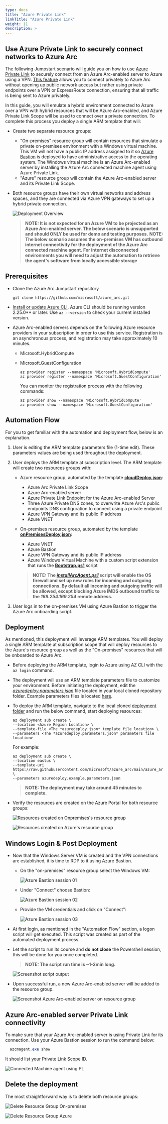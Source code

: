```yaml
---
type: docs
title: "Azure Private Link"
linkTitle: "Azure Private Link"
weight: 11
description: >
---
```


## Use Azure Private Link to securely connect networks to Azure Arc

The following Jumpstart scenario will guide you on how to use [Azure Private Link](https://docs.microsoft.com/azure/private-link/private-link-overview) to securely connect from an Azure Arc-enabled server to Azure using a VPN. [This feature](https://docs.microsoft.com/azure/azure-arc/servers/private-link-security) allows you to connect privately to Azure Arc without opening up public network access but rather using private endpoints over a VPN or ExpressRoute connection, ensuring that all traffic is being sent to Azure privately.

In this guide, you will emulate a hybrid environment connected to Azure over a VPN with hybrid resources that will be Azure Arc-enabled, and Azure Private Link Scope will be used to connect over a private connection. To complete this process you deploy a single ARM template that will:

- Create two separate resource groups:

  - "On-premises" resource group will contain resources that simulate a private on-premises environment with a Windows virtual machine. This VM will not have a public IP address assigned to it so [Azure Bastion](https://docs.microsoft.com/azure/bastion/bastion-overview) is deployed to have administrative access to the operating system. The Windows virtual machine is an Azure Arc-enabled server by installing the Azure Arc connected machine agent using Azure Private Link.
  - "Azure" resource group will contain the Azure Arc-enabled server and its Private Link Scope.

- Both resource groups have their own virtual networks and address spaces, and they are connected via Azure VPN gateways to set up a hybrid private connection.

  ![Deployment Overview](./01.png)

  > **NOTE: It is not expected for an Azure VM to be projected as an Azure Arc-enabled server. The below scenario is unsupported and should ONLY be used for demo and testing purposes.**
  > **NOTE: The below scenario assumes the on-premises VM has outbound internet connectivity for the deployment of the Azure Arc connected machine agent. For internet disconnected environments you will need to adjust the automation to retrieve the agent's software from locally accessible storage**

## Prerequisites

- Clone the Azure Arc Jumpstart repository

    ```shell
    git clone https://github.com/microsoft/azure_arc.git
    ```

- [Install or update Azure CLI](https://docs.microsoft.com/cli/azure/install-azure-cli?view=azure-cli-latest). Azure CLI should be running version 2.25.0** or later. Use ```az --version``` to check your current installed version.

- Azure Arc-enabled servers depends on the following Azure resource providers in your subscription in order to use this service. Registration is an asynchronous process, and registration may take approximately 10 minutes.

  - Microsoft.HybridCompute
  - Microsoft.GuestConfiguration

      ```shell
      az provider register --namespace 'Microsoft.HybridCompute'
      az provider register --namespace 'Microsoft.GuestConfiguration'
      ```

      You can monitor the registration process with the following commands:

      ```shell
      az provider show --namespace 'Microsoft.HybridCompute'
      az provider show --namespace 'Microsoft.GuestConfiguration'
      ```

## Automation Flow

For you to get familiar with the automation and deployment flow, below is an explanation.

1. User is editing the ARM template parameters file (1-time edit). These parameters values are being used throughout the deployment.

2. User deploys the ARM template at subscription level. The ARM template will create two resources groups with:

    - Azure resource group, automated by the template [**cloudDeploy.json**](https://raw.githubusercontent.com/microsoft/azure_arc/main/azure_arc_servers_jumpstart/privatelink/ARM/cloudDeploy.json):
        - Azure Arc Private Link Scope
        - Azure Arc-enabled server
        - Azure Private Link Endpoint for the Azure Arc-enabled Server
        - Three Azure Private DNS zones, to overwrite Azure Arc's public endpoints DNS configuration to connect using a private endpoint
        - Azure VPN Gateway and its public IP address
        - Azure VNET

    - On-premises resource group, automated by the template [**onPremisesDeploy.json**](https://raw.githubusercontent.com/microsoft/azure_arc/main/azure_arc_servers_jumpstart/privatelink/ARM/onPremisesDeploy.json):
        - Azure VNET
        - Azure Bastion
        - Azure VPN Gateway and its public IP address
        - Azure Windows Virtual Machine with a custom script extension that runs the [**Bootstrap.ps1**](https://raw.githubusercontent.com/microsoft/azure_arc/main/azure_arc_servers_jumpstart/privatelink/artifacts/Bootstrap.ps1) script

        > **NOTE: The [*installArcAgent.ps1*](https://raw.githubusercontent.com/microsoft/azure_arc/main/azure_arc_servers_jumpstart/privatelink/artifacts/installArcAgent.ps1) script will enable the OS firewall and set up new rules for incoming and outgoing connections. By default all incoming and outgoing traffic will be allowed, except blocking Azure IMDS outbound traffic to the *169.254.169.254* remote address.**

3. User logs in to the on-premises VM using Azure Bastion to trigger the Azure Arc onboarding script.

## Deployment

As mentioned, this deployment will leverage ARM templates. You will deploy a single ARM template at subscription scope that will deploy resources to the Azure's resource group as well as the "On-premises" resources that will be onboarded to Azure Arc.

- Before deploying the ARM template, login to Azure using AZ CLI with the ```az login``` command.

- The deployment will use an ARM template parameters file to customize your environment. Before initiating the deployment, edit the [*azuredeploy.parameters.json*](https://github.com/microsoft/azure_arc/blob/main/azure_arc_servers_jumpstart/privatelink/azuredeploy.parameters.json) file located in your local cloned repository folder. Example parameters files is located [here](https://github.com/microsoft/azure_arc/blob/main/azure_arc_servers_jumpstart/privatelink/azuredeploy.example.parameters.json).

- To deploy the ARM template, navigate to the local cloned [deployment folder](https://github.com/microsoft/azure_arc/tree/main/azure_arc_servers_jumpstart/privatelink) and run the below command, start deploying resources:

    ```shell
    az deployment sub create \
    --location <Azure Region Location> \
    --template-file <The *azuredeploy.json* template file location> \
    --parameters <The *azuredeploy.parameters.json* parameters file location>
    ```

    For example:

    ```shell
    az deployment sub create \
    --location eastus \
    --template-uri https://raw.githubusercontent.com/microsoft/azure_arc/main/azure_arc_servers_jumpstart/azure/privatelink/azuredeploy.json \
    --parameters azuredeploy.example.parameters.json
    ```

     > **NOTE: The deployment may take around 45 minutes to complete.**

- Verify the resources are created on the Azure Portal for both resource groups:

    ![Resources created on Onpremises's resource group](./02.png)

    ![Resources created on Azure's resource group](./03.png)

## Windows Login & Post Deployment

- Now that the Windows Server VM is created and the VPN connections are established, it is time to RDP to it using Azure Bastion.

  - On the "on-premises" resource group select the Windows VM:

    ![Azure Bastion session 01](./04.png)

  - Under "Connect" choose Bastion:

    ![Azure Bastion session 02](./05.png)

  - Provide the VM credentials and click on "Connect":

    ![Azure Bastion session 03](./06.png)

- At first login, as mentioned in the "Automation Flow" section, a logon script will get executed. This script was created as part of the automated deployment process.

- Let the script to run its course and **do not close** the Powershell session, this will be done for you once completed.

    > **NOTE: The script run time is ~1-2min long.**

    ![Screenshot script output](./07.png)

- Upon successful run, a new Azure Arc-enabled server will be added to the resource group.

  ![Screenshot Azure Arc-enabled server on resource group](./08.png)

## Azure Arc-enabled server Private Link connectivity

To make sure that your Azure Arc-enabled server is using Private Link for its connection. Use your Azure Bastion session to run the command below:

  ```powershell
    azcmagent.exe show
  ```

It should list your Private Link Scope ID.

  ![Connected Machine agent using PL](./09.png)

## Delete the deployment

The most straightforward way is to delete both resource groups:

  ![Delete Resource Group On-premises](./10.png)
  
  ![Delete Resource Group Azure](./11.png)
